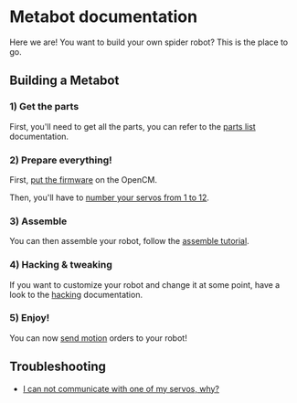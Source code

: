 # Metabot documentation

Here we are! You want to build your own spider robot? This is the place to go.

## Building a Metabot

### 1) Get the parts

First, you'll need to get all the parts, you can refer to the [parts list](parts.md) documentation.

### 2) Prepare everything!

First, [put the firmware](firmware.md) on the OpenCM.

Then, you'll have to [number your servos from 1 to 12](ids.md).

### 3) Assemble

You can then assemble your robot, follow the [assemble tutorial](assemble.md).

### 4) Hacking & tweaking

If you want to customize your robot and change it at some point, have a look
to the [hacking](hacking.md) documentation.

### 5) Enjoy!

You can now [send motion](motion.md) orders to your robot!

## Troubleshooting

* [I can not communicate with one of my servos, why?](servos_missing.md)
